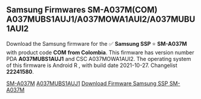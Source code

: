 <h2>Samsung Firmwares SM-A037M(COM) A037MUBS1AUJ1/A037MOWA1AUI2/A037MUBU1AUI2</h2>
Download the Samsung firmware for the ✅ <strong>Samsung SSP </strong> ⭐ <strong>SM-A037M</strong> with product code <strong>COM</strong> <strong> from Colombia</strong>. This firmware has version number PDA <strong>A037MUBS1AUJ1</strong> and CSC A037MOWA1AUI2. The operating system of this firmware is Android R , with build date 2021-10-27. Changelist <strong>22241580</strong>.


[SM-A037M](https://samfirm.shop/samsung/model/SM-A037M)
[A037MUBS1AUJ1](https://samfirm.shop/samsung/pda/A037MUBS1AUJ1)
[Download Firmware Samsung SSP SM-A037M](https://samfirm.shop/samsung/firmware/469701)
